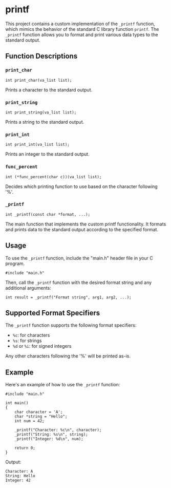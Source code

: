 # printf

This project contains a custom implementation of the `_printf` function, which mimics the behavior of the standard C library function `printf`. The `_printf` function allows you to format and print various data types to the standard output.

## Function Descriptions

### `print_char`
```
int print_char(va_list list);
```
Prints a character to the standard output.

### `print_string`
```
int print_string(va_list list);
```
Prints a string to the standard output.

### `print_int`
```
int print_int(va_list list);
```
Prints an integer to the standard output.

### `func_percent`
```
int (*func_percent(char c))(va_list list);
```
Decides which printing function to use based on the character following '%'.

### `_printf`
```
int _printf(const char *format, ...);
```
The main function that implements the custom printf functionality. It formats and prints data to the standard output according to the specified format.

## Usage
To use the `_printf` function, include the "main.h" header file in your C program.

```
#include "main.h"
```

Then, call the `_printf` function with the desired format string and any additional arguments:

```
int result = _printf("Format string", arg1, arg2, ...);
```

## Supported Format Specifiers
The `_printf` function supports the following format specifiers:

- `%c`: for characters
- `%s`: for strings
- `%d` or `%i`: for signed integers

Any other characters following the '%' will be printed as-is.

## Example
Here's an example of how to use the `_printf` function:

```
#include "main.h"

int main()
{
    char character = 'A';
    char *string = "Hello";
    int num = 42;

    _printf("Character: %c\n", character);
    _printf("String: %s\n", string);
    _printf("Integer: %d\n", num);

    return 0;
}
```

Output:
```
Character: A
String: Hello
Integer: 42
```
